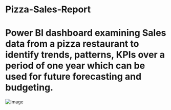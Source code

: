 # Pizza-Sales-Report
# Power BI dashboard examining Sales data from a pizza restaurant to identify trends, patterns, KPIs over a period of one year which can be used for future forecasting and budgeting.
![image](https://github.com/user-attachments/assets/b9e7c690-8317-4a02-a17d-acea2789627e)
